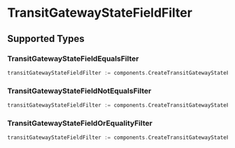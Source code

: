 # TransitGatewayStateFieldFilter


## Supported Types

### TransitGatewayStateFieldEqualsFilter

```go
transitGatewayStateFieldFilter := components.CreateTransitGatewayStateFieldFilterTransitGatewayStateFieldEqualsFilter(components.TransitGatewayStateFieldEqualsFilter{/* values here */})
```

### TransitGatewayStateFieldNotEqualsFilter

```go
transitGatewayStateFieldFilter := components.CreateTransitGatewayStateFieldFilterTransitGatewayStateFieldNotEqualsFilter(components.TransitGatewayStateFieldNotEqualsFilter{/* values here */})
```

### TransitGatewayStateFieldOrEqualityFilter

```go
transitGatewayStateFieldFilter := components.CreateTransitGatewayStateFieldFilterTransitGatewayStateFieldOrEqualityFilter(components.TransitGatewayStateFieldOrEqualityFilter{/* values here */})
```

